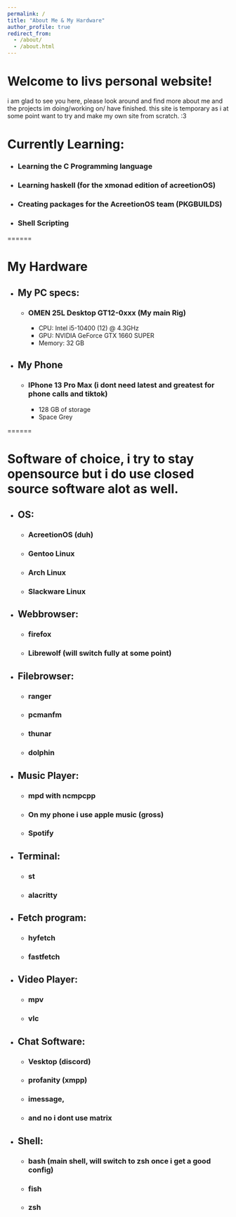 ```yaml
---
permalink: /
title: "About Me & My Hardware"
author_profile: true
redirect_from: 
  - /about/
  - /about.html
---
```



# Welcome to livs personal website!

i am glad to see you here, please look around and find more about me and the projects im doing/working on/ have finished. this site is temporary as i at some point want to try and make my own site from scratch. :3

# Currently Learning:
  - ### Learning the C Programming language
  - ### Learning haskell (for the xmonad edition of acreetionOS)
  - ### Creating packages for the AcreetionOS team (PKGBUILDS)
  - ### Shell Scripting

======

# My Hardware
- ## My PC specs:
  - ### OMEN 25L Desktop GT12-0xxx (My main Rig)
   	- CPU: Intel i5-10400 (12) @ 4.3GHz
   	- GPU: NVIDIA GeForce GTX 1660 SUPER
   	- Memory: 32 GB

- ## My Phone
  - ### IPhone 13 Pro Max (i dont need latest and greatest for phone calls and tiktok)
   	-  128 GB of storage
   	-  Space Grey

======

# Software of choice, i try to stay opensource but i do use closed source software alot as well.

- ## OS: 
  - ### AcreetionOS (duh)
  - ### Gentoo Linux
  - ### Arch Linux
  - ### Slackware Linux
- ## Webbrowser: 
  - ### firefox
  - ### Librewolf (will switch fully at some point)
- ## Filebrowser: 
  - ### ranger
  - ### pcmanfm
  - ### thunar
  - ### dolphin
- ## Music Player: 
  - ### mpd with ncmpcpp 
  - ### On my phone i use apple music (gross)
  - ### Spotify
- ## Terminal: 
  - ### st 
  - ### alacritty 
- ## Fetch program: 
  - ### hyfetch 
  - ### fastfetch
- ## Video Player: 
  - ### mpv
  - ### vlc
- ## Chat Software: 
  - ### Vesktop (discord) 
  - ### profanity (xmpp) 
  - ### imessage, 
  - ### and no i dont use matrix
- ## Shell: 
  - ### bash (main shell, will switch to zsh once i get a good config)
  - ### fish
  - ### zsh
